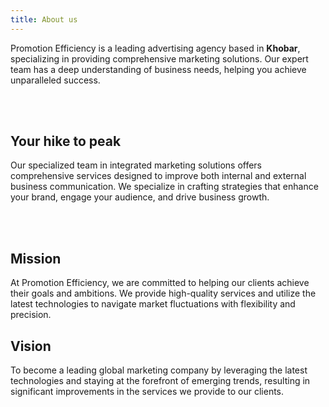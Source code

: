 ```yaml
---
title: About us
---
```


Promotion Efficiency is a leading advertising agency based in **Khobar**, specializing in providing comprehensive marketing solutions. Our expert  team has a deep understanding of business needs, helping you achieve unparalleled success. 


<br /><br />

## Your hike to peak  

Our specialized team in integrated marketing solutions offers comprehensive services designed to improve both internal and external business communication. We specialize in crafting strategies that enhance your brand, engage your audience, and drive business growth.


<br /><br />

## Mission  

At Promotion Efficiency, we are committed to helping our clients achieve their goals and ambitions. We provide high-quality services and utilize the latest technologies to navigate market fluctuations with flexibility and precision.


## Vision  

To become a leading global marketing company by leveraging the latest technologies and staying at the forefront of emerging trends, resulting in significant improvements in the services we provide to our clients.

